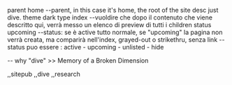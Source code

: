 parent home --parent, in this case it's home, the root of the site
desc just dive.
theme dark
type index --vuoldire che dopo il contenuto che viene descritto qui, verrà messo un elenco di preview di tutti i children
status upcoming --status: se è active tutto normale, se "upcoming" la pagina non verrà creata, ma comparirà nell'index, grayed-out o strikethru, senza link
--status puo essere : active - upcoming - unlisted - hide


-- why "dive" >> Memory of a Broken Dimension


,,sitepub
,,dive
,,research